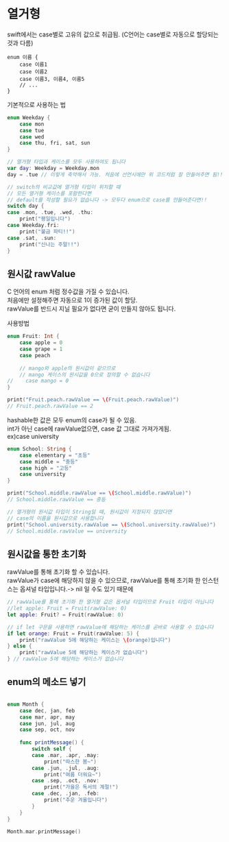 # 열거형
swift에서는 case별로 고유의 값으로 취급됨. (C언어는 case별로 자동으로 할당되는것과 다름)

```
enum 이름 {
	case 이름1
	case 이름2
	case 이름3, 이름4, 이름5
	// ...
}
```

기본적으로 사용하는 법
```swift
enum Weekday {
    case mon
    case tue
    case wed
    case thu, fri, sat, sun
}

// 열거형 타입과 케이스를 모두 사용하여도 됩니다
var day: Weekday = Weekday.mon
day = .tue // 이렇게 축약해서 가능. 처음에 선언시에만 위 코드처럼 잘 만들어주면 됨!!

// switch의 비교값에 열거형 타입이 위치할 때
// 모든 열거형 케이스를 포함한다면
// default를 작성할 필요가 없습니다 -> 모두다 enum으로 case를 만들어준다면!!
switch day {
case .mon, .tue, .wed, .thu:
    print("평일입니다")
case Weekday.fri:
    print("불금 파티!!")
case .sat, .sun:
    print("신나는 주말!!")
}
```

## 원시값 rawValue
C 언어의 enum 처럼 정수값을 가질 수 있습니다.   
처음에만 설정해주면 자동으로 1이 증가된 값이 할당.  
rawValue를 반드시 지닐 필요가 없다면 굳이 만들지 않아도 됩니다.  


사용방법  

```swift
enum Fruit: Int {
    case apple = 0
    case grape = 1
    case peach
    
    // mango와 apple의 원시값이 같으므로 
    // mango 케이스의 원시값을 0으로 정의할 수 없습니다
//    case mango = 0
}

print("Fruit.peach.rawValue == \(Fruit.peach.rawValue)")
// Fruit.peach.rawValue == 2
```

hashable한 값은 모두 enum의 case가 될 수 있음.  
int가 아닌 case에 rawValue없으면, case 값 그대로 가져가게됨.  
ex)case university  

```swift
enum School: String {
    case elementary = "초등"
    case middle = "중등"
    case high = "고등"
    case university
}

print("School.middle.rawValue == \(School.middle.rawValue)")
// School.middle.rawValue == 중등

// 열거형의 원시값 타입이 String일 때, 원시값이 지정되지 않았다면
// case의 이름을 원시값으로 사용합니다
print("School.university.rawValue == \(School.university.rawValue)")
// School.middle.rawValue == university
```

## 원시값을 통한 초기화
rawValue를 통해 초기화 할 수 있습니다.  
rawValue가 case에 해당하지 않을 수 있으므로, rawValue를 통해 초기화 한 인스턴스는 옵셔널 타입입니다.-> nil 일 수도 있기 때문에  

```swift
// rawValue를 통해 초기화 한 열거형 값은 옵셔널 타입이므로 Fruit 타입이 아닙니다
//let apple: Fruit = Fruit(rawValue: 0)
let apple: Fruit? = Fruit(rawValue: 0)

// if let 구문을 사용하면 rawValue에 해당하는 케이스를 곧바로 사용할 수 있습니다
if let orange: Fruit = Fruit(rawValue: 5) {
    print("rawValue 5에 해당하는 케이스는 \(orange)입니다")
} else {
    print("rawValue 5에 해당하는 케이스가 없습니다")
} // rawValue 5에 해당하는 케이스가 없습니다
```

## enum의 메소드 넣기

```swift

enum Month {
    case dec, jan, feb
    case mar, apr, may
    case jun, jul, aug
    case sep, oct, nov
    
    func printMessage() {
        switch self {
        case .mar, .apr, .may:
            print("따스한 봄~")
        case .jun, .jul, .aug:
            print("여름 더워요~")
        case .sep, .oct, .nov:
            print("가을은 독서의 계절!")
        case .dec, .jan, .feb:
            print("추운 겨울입니다")
        }
    }
}

Month.mar.printMessage()

```
